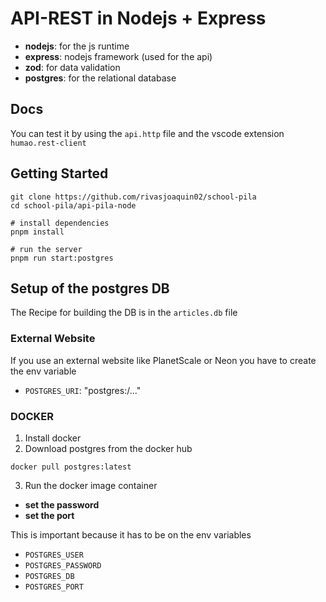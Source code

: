 # API-REST in Nodejs + Express

<!-- - **typescript**: for the boys -->

-   **nodejs**: for the js runtime
-   **express**: nodejs framework (used for the api)
-   **zod**: for data validation
-   **postgres**: for the relational database

## Docs

You can test it by using the `api.http` file and the vscode extension `humao.rest-client`

## Getting Started

```shell
git clone https://github.com/rivasjoaquin02/school-pila
cd school-pila/api-pila-node

# install dependencies
pnpm install

# run the server
pnpm run start:postgres
```

## Setup of the postgres DB

The Recipe for building the DB is in the `articles.db` file

### External Website

If you use an external website like PlanetScale or Neon you have to create the env variable

-   `POSTGRES_URI`: "postgres:/..."

### DOCKER

1. Install docker
2. Download postgres from the docker hub

```shell
docker pull postgres:latest
```

3. Run the docker image container

-   **set the password**
-   **set the port**

This is important because it has to be on the env variables

-   `POSTGRES_USER`
-   `POSTGRES_PASSWORD`
-   `POSTGRES_DB`
-   `POSTGRES_PORT`
